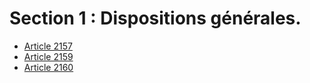# Section 1 : Dispositions générales.

- [Article 2157](article-2157.md)
- [Article 2159](article-2159.md)
- [Article 2160](article-2160.md)
